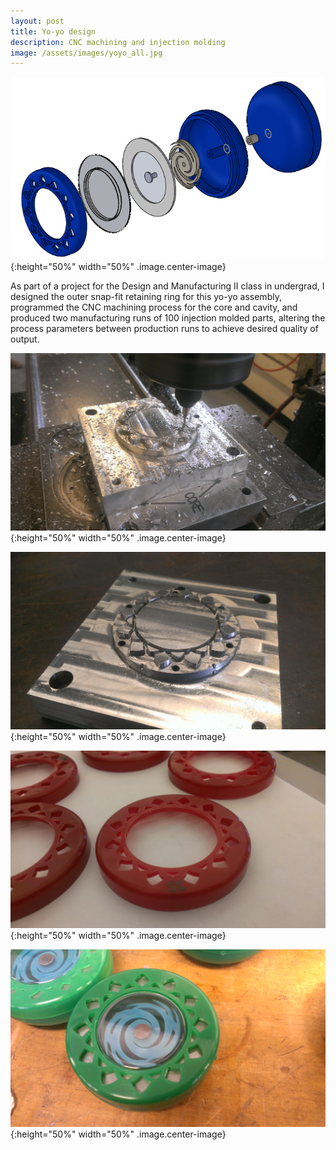 ```yaml
---
layout: post
title: Yo-yo design
description: CNC machining and injection molding
image: /assets/images/yoyo_all.jpg
---
```


![yoyo_cad](/assets/images/yoyo_cad.png){:height="50%" width="50%" .image.center-image}

As part of a project for the Design and Manufacturing II class in undergrad, I designed
the outer snap-fit retaining ring for this yo-yo assembly, programmed the CNC machining process for the core
and cavity, and produced two manufacturing runs of 100 injection molded parts, altering the process
parameters between production runs to achieve desired quality of output. 

![yoyo_machining](/assets/images/yoyo_machining.jpg){:height="50%" width="50%" .image.center-image}

![yoyo_core](/assets/images/yoyo_core.jpg){:height="50%" width="50%" .image.center-image}

![yoyo_test](/assets/images/yoyo_test.jpg){:height="50%" width="50%" .image.center-image}

![yoyo_detail](/assets/images/yoyo_detail.jpg){:height="50%" width="50%" .image.center-image}

